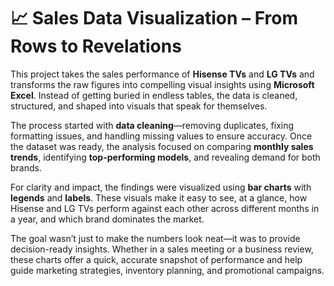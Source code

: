 # 📈 Sales Data Visualization – From Rows to Revelations

This project takes the sales performance of **Hisense TVs** and **LG TVs** and transforms the raw figures into compelling visual insights using **Microsoft Excel**. Instead of getting buried in endless tables, the data is cleaned, structured, and shaped into visuals that speak for themselves.

The process started with **data cleaning**—removing duplicates, fixing formatting issues, and handling missing values to ensure accuracy. Once the dataset was ready, the analysis focused on comparing **monthly sales trends**, identifying **top-performing models**, and revealing demand for both brands.

For clarity and impact, the findings were visualized using **bar charts** with **legends** and **labels**. These visuals make it easy to see, at a glance, how Hisense and LG TVs perform against each other across different months in a year, and which brand dominates the market.

The goal wasn’t just to make the numbers look neat—it was to provide decision-ready insights. Whether in a sales meeting or a business review, these charts offer a quick, accurate snapshot of performance and help guide marketing strategies, inventory planning, and promotional campaigns.
